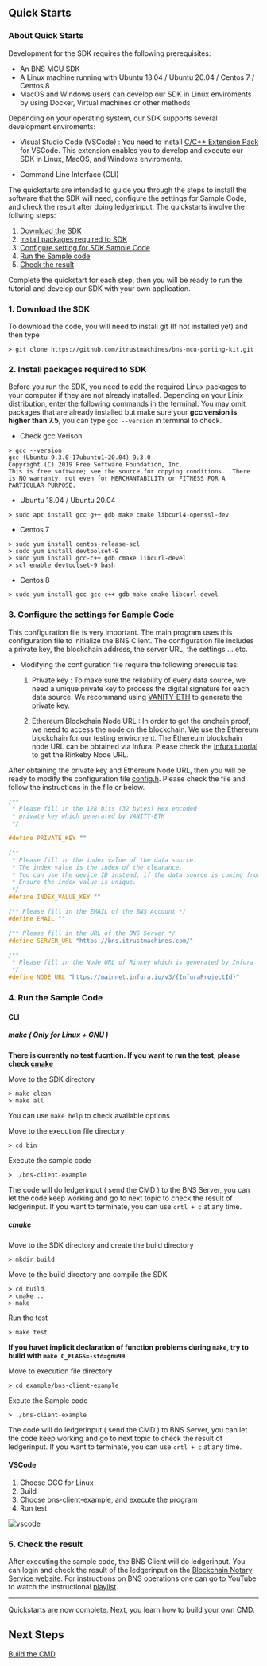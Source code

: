 ## Quick Starts

### About Quick Starts

Development for the SDK requires the following prerequisites:

- An BNS MCU SDK
- A Linux machine running with Ubuntu 18.04 / Ubuntu 20.04 / Centos 7 / Centos 8
- MacOS and Windows users can develop our SDK in Linux enviroments by using Docker, Virtual machines or other methods

Depending on your operating system, our SDK supports several development enviroments:

- Visual Studio Code (VSCode) : You need to install [C/C++ Extension Pack](https://marketplace.visualstudio.com/items?itemName=ms-vscode.cpptools-extension-pack) for VSCode. This extension enables you to develop and execute our SDK in Linux, MacOS, and Windows enviroments.

- Command Line Interface (CLI)

The quickstarts are intended to guide you through the steps to install the software that the SDK will need, configure the settings for Sample Code, and check the result after doing ledgerinput. The quickstarts involve the follwing steps:

<!-- no toc -->
1. [Download the SDK](#1-download-the-sdk)
2. [Install packages required to SDK](#2-install-packages-required-to-SDK)
3. [Configure setting for SDK Sample Code](#3-configure-the-settings-for-sample-code)
4. [Run the Sample code](#4-run-the-sample-code)
5. [Check the result](#5-check-the-result)

Complete the quickstart for each step, then you will be ready to run the tutorial and develop our SDK with your own application.

### 1. Download the SDK

To download the code, you will need to install git (If not installed yet) and then type

```shell
> git clone https://github.com/itrustmachines/bns-mcu-porting-kit.git
```

### 2. Install packages required to SDK

Before you run the SDK, you need to add the required Linux packages to your computer if they are not already installed. Depending on your Linix distribution, enter the following commands in the terminal. You may omit packages that are already installed but make sure your **gcc version is higher than 7.5**, you can type `gcc --version` in terminal to check.

- Check gcc Verison
  
```shell
> gcc --version
gcc (Ubuntu 9.3.0-17ubuntu1~20.04) 9.3.0
Copyright (C) 2019 Free Software Foundation, Inc.
This is free software; see the source for copying conditions.  There is NO warranty; not even for MERCHANTABILITY or FITNESS FOR A PARTICULAR PURPOSE.
```

- Ubuntu 18.04 / Ubuntu 20.04

```shell
> sudo apt install gcc g++ gdb make cmake libcurl4-openssl-dev
```

- Centos 7

```shell
> sudo yum install centos-release-scl
> sudo yum install devtoolset-9
> sudo yum install gcc-c++ gdb cmake libcurl-devel
> scl enable devtoolset-9 bash
```

- Centos 8

```shell
> sudo yum install gcc gcc-c++ gdb make cmake libcurl-devel
```

### 3. Configure the settings for Sample Code

This configuration file is very important. The main program uses this configuration file to initialize the BNS Client. The configuration file includes a private key, the blockchain address, the server URL, the settings ... etc.

- Modifying the configuration file require the following prerequisites:
  1. Private key : To make sure the reliability of every data source, we need a unique private key to process the digital signature for each data source. We recommand using [VANITY-ETH](https://vanity-eth.tk/) to generate the private key.
  
  2. Ethereum Blockchain Node URL : In order to get the onchain proof, we need to access the node on the blockchain. We use the Ethereum blockchain for our testing enviroment. The Ethereum blockchain node URL can be obtained via Infura. Please check the [Infura tutorial](infura_en.md) to get the Rinkeby Node URL.

After obtaining the private key and Ethereum Node URL, then you will be ready to modify the configuration file [config.h](../example/bns-client-example/config.h). Please check the file and follow the instructions in the file or below.

```C
/**
 * Please fill in the 128 bits (32 bytes) Hex encoded
 * private key which generated by VANITY-ETH
 */ 

#define PRIVATE_KEY "" 

/** 
 * Please fill in the index value of the data source. 
 * The index value is the index of the clearance. 
 * You can use the device ID instead, if the data source is coming from a device.
 * Ensure the index value is unique.
 */
#define INDEX_VALUE_KEY ""

/** Please fill in the EMAIL of the BNS Account */
#define EMAIL ""

/** Please fill in the URL of the BNS Server */
#define SERVER_URL "https://bns.itrustmachines.com/" 

/** 
 * Please fill in the Node URL of Rinkey which is generated by Infura
 */
#define NODE_URL "https://mainnet.infura.io/v3/{InfuraProjectId}" 
```

### 4. Run the Sample Code

#### CLI
##### make ( Only for Linux + GNU )

**There is currently no test fucntion. If you want to run the test, please check [cmake](#cmake)**

Move to the SDK directory

```shell
> make clean
> make all
```

You can use `make help` to check available options

Move to the execution file directory

```shell
> cd bin
```

Execute the sample code

```shell
> ./bns-client-example
```

The code will do ledgerinput ( send the CMD ) to the BNS Server, you can let the code keep working and go to next topic to check the result of ledgerinput. If you want to terminate, you can use `crtl + c` at any time.

##### cmake

Move to the SDK directory and create the build directory

```shell
> mkdir build
```

Move to the build directory and compile the SDK

```shell
> cd build
> cmake ..
> make
```

Run the test
```shell
> make test
```

**If you havet implicit declaration of function problems during `make`, try to build with `make C_FLAGS=-std=gnu99`**

Move to execution file directory

```shell
> cd example/bns-client-example
```

Excute the Sample code

```shell
> ./bns-client-example
```

The code will do ledgerinput ( send the CMD ) to BNS Server, you can let the code keep working and go to next topic to check the result of ledgerinput. If you want to terminate, you can use `crtl + c` at any time.

#### VSCode

1. Choose GCC for Linux
2. Build
3. Choose bns-client-example, and execute the program
4. Run test

![vscode](../image/vscode.png)

### 5. Check the result

After executing the sample code, the BNS Client will do ledgerinput. You can login and check the result of the ledgerinput on the [Blockchain Notary Service website](https://bns.itrustmachines.com/). For instructions on BNS operations one can go to YouTube to watch the instructional [playlist](https://youtube.com/playlist?list=PL9mBKnNjNC1K0XiH9EL65QljN6Agf4k42).

----
Quickstarts are now complete. Next, you learn how to build your own CMD.

## Next Steps

[Build the CMD](./cmd_en.md)
